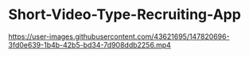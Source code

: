 # Short-Video-Type-Recruiting-App


https://user-images.githubusercontent.com/43621695/147820696-3fd0e639-1b4b-42b5-bd34-7d908ddb2256.mp4

